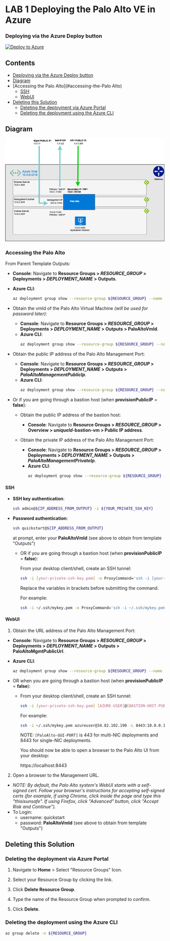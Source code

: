 # LAB 1 Deploying the Palo Alto VE in Azure

### Deploying via the Azure Deploy button

[![Deploy to Azure](http://azuredeploy.net/deploybutton.png)](https://portal.azure.com/#create/Microsoft.Template/uri/https%3A%2F%2Fraw.githubusercontent.com%2Foncledave01%2Ff5-azure-arm-templates-v2%2Fmain%2Fexamples%2Fexam%2Fazuredeploy.json)

## Contents

  - [Deploying via the Azure Deploy button](#deploying-via-the-azure-deploy-button)
  - [Diagram](#diagram)
  - [Accessing the Palo Alto](#accessing-the-Palo Alto)
    - [SSH](#ssh)
    - [WebUI](#webui)
  - [Deleting this Solution](#deleting-this-solution)
    - [Deleting the deployment via Azure Portal](#deleting-the-deployment-via-azure-portal)
    - [Deleting the deployment using the Azure CLI](#deleting-the-deployment-using-the-azure-cli)


## Diagram

![Configuration Example](diagram.png)

### Accessing the Palo Alto

From Parent Template Outputs:
  - **Console**:  Navigate to **Resource Groups > *RESOURCE_GROUP* > Deployments > *DEPLOYMENT_NAME* > Outputs**.
  - **Azure CLI**: 
    ```bash
    az deployment group show --resource-group ${RESOURCE_GROUP} --name ${DEPLOYMENT_NAME}  -o tsv --query properties.outputs" 
    ```

- Obtain the vmId of the Palo Alto Virtual Machine *(will be used for password later)*:
  - **Console**: Navigate to **Resource Groups > *RESOURCE_GROUP* > Deployments > *DEPLOYMENT_NAME* > Outputs > PaloAltoVmId**.
  - **Azure CLI**: 
    ```bash
    az deployment group show --resource-group ${RESOURCE_GROUP} --name ${DEPLOYMENT_NAME}  -o tsv --query properties.outputs.PaloAltoVmId.value
    ```

- Obtain the public IP address of the Palo Alto Management Port:
  - **Console**: Navigate to **Resource Groups > *RESOURCE_GROUP* > Deployments > *DEPLOYMENT_NAME* > Outputs > *PaloAltoManagementPublicIp***.
  - **Azure CLI**: 
    ``` bash 
    az deployment group show --resource-group ${RESOURCE_GROUP} --name ${DEPLOYMENT_NAME} -o tsv --query properties.outputs.PaloAltoManagementPublicIp.value
    ```

- Or if you are going through a bastion host (when **provisionPublicIP** = **false**):
  - Obtain the public IP address of the bastion host:
    - **Console**: Navigate to **Resource Groups > *RESOURCE_GROUP* > Overview > *uniqueId*-bastion-vm > Public IP address**.


  - Obtain the private IP address of the Palo Alto Management Port:
    - **Console**: Navigate to **Resource Groups > *RESOURCE_GROUP* > Deployments > *DEPLOYMENT_NAME* > Outputs > *PaloAltoManagementPrivateIp***.
    - **Azure CLI**: 
      ``` bash 
      az deployment group show --resource-group ${RESOURCE_GROUP} --name ${DEPLOYMENT_NAME} -o tsv --query properties.outputs.PaloAltoManagementPrivateIp.value
      ```


#### SSH
  
  - **SSH key authentication**: 
      ```bash
      ssh admin@${IP_ADDRESS_FROM_OUTPUT} -i ${YOUR_PRIVATE_SSH_KEY}
      ```
  - **Password authentication**: 
      ```bash 
      ssh quickstart@${IP_ADDRESS_FROM_OUTPUT}
      ``` 
      at prompt, enter your **PaloAltoVmId** (see above to obtain from template "Outputs")


    - OR if you are going through a bastion host (when **provisionPublicIP** = **false**):

        From your desktop client/shell, create an SSH tunnel:
        ```bash
        ssh -i [your-private-ssh-key.pem] -o ProxyCommand='ssh -i [your-private-ssh-key.pem] -W %h:%p [AZURE-USER]@[BASTION-HOST-PUBLIC-IP]' [Palo Alto-USER]@[Palo Alto-MGMT-PRIVATE-IP]
        ```

        Replace the variables in brackets before submitting the command.

        For example:
        ```bash
        ssh -i ~/.ssh/mykey.pem -o ProxyCommand='ssh -i ~/.ssh/mykey.pem -W %h:%p azureuser@34.82.102.190' admin@10.0.0.11
        ```

#### WebUI

1. Obtain the URL address of the Palo Alto Management Port:
  - **Console**: Navigate to **Resource Groups > *RESOURCE_GROUP* > Deployments > *DEPLOYMENT_NAME* > Outputs > PaloAltoMgmtPublicUrl**.
  - **Azure CLI**: 
    ```bash
    az deployment group show --resource-group ${RESOURCE_GROUP} --name ${DEPLOYMENT_NAME}  -o tsv --query properties.outputs.PaloAltoManagementPublicUrl.value
    ```

  - OR when you are going through a bastion host (when **provisionPublicIP** = **false**):
    - From your desktop client/shell, create an SSH tunnel:

        ```bash
        ssh -i [your-private-ssh-key.pem] [AZURE-USER]@[BASTION-HOST-PUBLIC-IP] -L 8443:[Palo Alto-MGMT-PRIVATE-IP]:[PaloAlto-GUI-PORT]
        ```
        For example:
        ```bash
        ssh -i ~/.ssh/mykey.pem azureuser@34.82.102.190 -L 8443:10.0.0.11:443
        ```

        NOTE: `[PaloAlto-GUI-PORT]` is 443 for multi-NIC deployments and 8443 for single-NIC deployments.

        You should now be able to open a browser to the Palo Alto UI from your desktop:

        https://localhost:8443



2. Open a browser to the Management URL.
  - *NOTE: By default, the Palo Alto system's WebUI starts with a self-signed cert. Follow your browser's instructions for accepting self-signed certs (for example, if using Chrome, click inside the page and type this "thisisunsafe". If using Firefox, click "Advanced" button, click "Accept Risk and Continue").*
  - To Login: 
    - username: quickstart
    - password: **PaloAltoVmId** (see above to obtain from template "Outputs")





## Deleting this Solution

### Deleting the deployment via Azure Portal 

1. Navigate to **Home** > Select "Resource Groups" Icon.

2. Select your Resource Group by clicking the link.

3. Click **Delete Resource Group**.

4. Type the name of the Resource Group when prompted to confirm.

5. Click **Delete**.

### Deleting the deployment using the Azure CLI

```bash
az group delete -n ${RESOURCE_GROUP}
```
